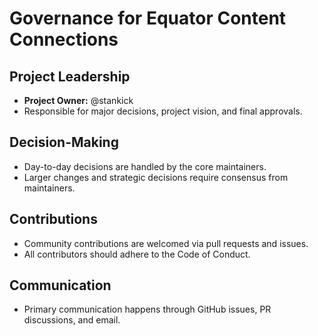 # Governance for Equator Content Connections

## Project Leadership
- **Project Owner:** @stankick
- Responsible for major decisions, project vision, and final approvals.

## Decision-Making
- Day-to-day decisions are handled by the core maintainers.
- Larger changes and strategic decisions require consensus from maintainers.

## Contributions
- Community contributions are welcomed via pull requests and issues.
- All contributors should adhere to the Code of Conduct.

## Communication
- Primary communication happens through GitHub issues, PR discussions, and email.
